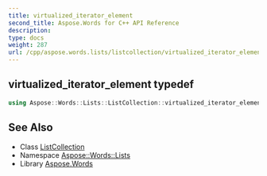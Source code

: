 ```yaml
---
title: virtualized_iterator_element
second_title: Aspose.Words for C++ API Reference
description: 
type: docs
weight: 287
url: /cpp/aspose.words.lists/listcollection/virtualized_iterator_element/
---
```

## virtualized_iterator_element typedef




```cpp
using Aspose::Words::Lists::ListCollection::virtualized_iterator_element =  typename iterator_holder_type::virtualized_iterator_element
```

## See Also

* Class [ListCollection](../)
* Namespace [Aspose::Words::Lists](../../)
* Library [Aspose.Words](../../../)
